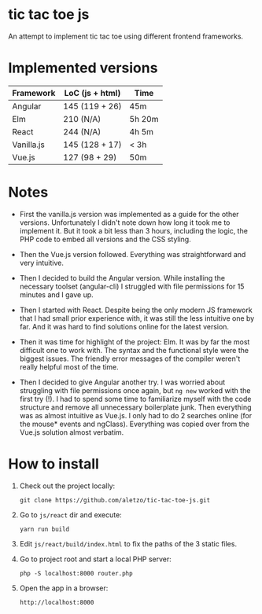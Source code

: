 tic tac toe js
==============

An attempt to implement tic tac toe using different frontend frameworks.



Implemented versions
====================

| Framework  | LoC (js + html) | Time   |
| ---------- | --------------- | ------ |
| Angular    | 145 (119 + 26)  |    45m |
| Elm        | 210 (N/A)       | 5h 20m |
| React      | 244 (N/A)       | 4h  5m |
| Vanilla.js | 145 (128 + 17)  |   < 3h |
| Vue.js     | 127 (98 + 29)   |    50m |



Notes
=====

* First the vanilla.js version was implemented as a guide for the other versions. Unfortunately I didn't note down how long it took me to implement it. But it took a bit less than 3 hours, including the logic, the PHP code to embed all versions and the CSS styling.

* Then the Vue.js version followed. Everything was straightforward and very intuitive.

* Then I decided to build the Angular version. While installing the necessary toolset (angular-cli) I struggled with file permissions for 15 minutes and I gave up.

* Then I started with React. Despite being the only modern JS framework that I had small prior experience with, it was still the less intuitive one by far. And it was hard to find solutions online for the latest version.

* Then it was time for highlight of the project: Elm. It was by far the most difficult one to work with. The syntax and the functional style were the biggest issues. The friendly error messages of the compiler weren't really helpful most of the time.

* Then I decided to give Angular another try. I was worried about struggling with file permissions once again, but `ng new` worked with the first try (!). I had to spend some time to familiarize myself with the code structure and remove all unnecessary boilerplate junk. Then everything was as almost intuitive as Vue.js. I only had to do 2 searches online (for the mouse* events and ngClass). Everything was copied over from the Vue.js solution almost verbatim. 



How to install
==============

1. Check out the project locally:
    ```
    git clone https://github.com/aletzo/tic-tac-toe-js.git
    ```

2. Go to `js/react` dir and execute:
    ```
    yarn run build
    ```

3. Edit `js/react/build/index.html` to fix the paths of the 3 static files.

4. Go to project root and start a local PHP server:
    ```
    php -S localhost:8000 router.php
    ```

5. Open the app in a browser:
    ```
    http://localhost:8000
    ```
